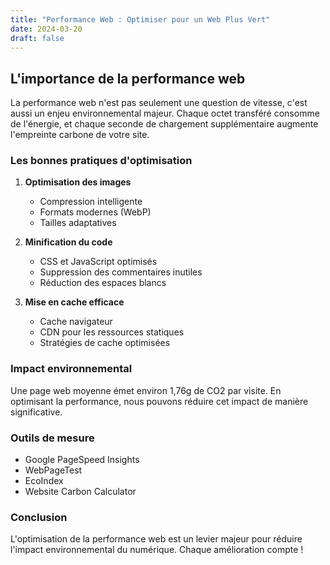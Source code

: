 ```yaml
---
title: "Performance Web : Optimiser pour un Web Plus Vert"
date: 2024-03-20
draft: false
---
```


## L'importance de la performance web

La performance web n'est pas seulement une question de vitesse, c'est aussi un enjeu environnemental majeur. Chaque octet transféré consomme de l'énergie, et chaque seconde de chargement supplémentaire augmente l'empreinte carbone de votre site.

### Les bonnes pratiques d'optimisation

1. **Optimisation des images**
   - Compression intelligente
   - Formats modernes (WebP)
   - Tailles adaptatives

2. **Minification du code**
   - CSS et JavaScript optimisés
   - Suppression des commentaires inutiles
   - Réduction des espaces blancs

3. **Mise en cache efficace**
   - Cache navigateur
   - CDN pour les ressources statiques
   - Stratégies de cache optimisées

### Impact environnemental

Une page web moyenne émet environ 1,76g de CO2 par visite. En optimisant la performance, nous pouvons réduire cet impact de manière significative.

### Outils de mesure

- Google PageSpeed Insights
- WebPageTest
- EcoIndex
- Website Carbon Calculator

### Conclusion

L'optimisation de la performance web est un levier majeur pour réduire l'impact environnemental du numérique. Chaque amélioration compte ! 